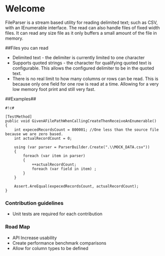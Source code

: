 # Welcome

FileParser is a stream based utility for reading delimited text; such as CSV, with an IEnumerable<string> interface. The read can also handle files of fixed width files. It can read any size file as it only buffers a small amount of the file in memory.

##Files you can read
* Delimited text - the delimiter is currently limited to one character
* Supports quoted strings - the character for qualifying quoted text is configurable. This allows the configured delimiter to be in the quoted text.
* There is no real limit to how many columns or rows can be read. This is because only one field for one row is read at a time. Allowing for a very low memory foot print and still very fast.

##Examples##

```
#!c#

[TestMethod]
public void GivenAFilePathWhenCallingCreateThenReceiveAnEnumerable()
{
    int expecedRecordsCount = 800001; //One less than the source file because we are zero based.
    int actualRecordCount = 0;

    using (var parser = ParserBuilder.Create(".\\MOCK_DATA.csv"))
    {
        foreach (var item in parser)
        {
            ++actualRecordCount;
            foreach (var field in item) ;
        }
    }

    Assert.AreEqual(expecedRecordsCount, actualRecordCount);
}
```


### Contribution guidelines ###

* Unit tests are required for each contribution

### Road Map ###
* API Increase usability
* Create performance benchmark comparisons
* Allow for column types to be defined